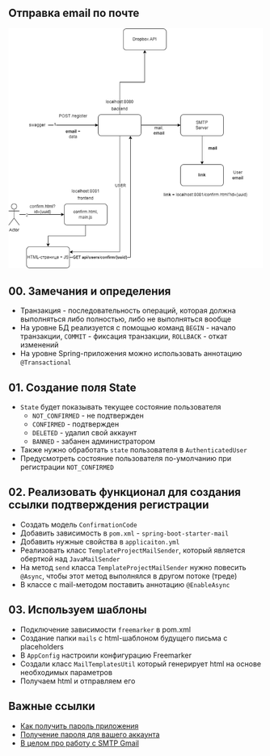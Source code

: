 ## Отправка email по почте

![image](https://raw.githubusercontent.com/ait-tr/cohort25/main/back_end/lesson_22/img/1.png)

## 00. Замечания и определения

* Транзакция - последовательность операций, которая должна выполняться либо полностью, либо не выполняться вообще
* На уровне БД реализуется с помощью команд `BEGIN` - начало транзакции, `COMMIT` - фиксация транзакции, `ROLLBACK` - откат изменений
* На уровне Spring-приложения можно использовать аннотацию `@Transactional`

## 01. Создание поля State

* `State` будет показывать текущее состояние пользователя
  * `NOT_CONFIRMED` - не подтвержден
  * `CONFIRMED` - подтвержден
  * `DELETED` - удалил свой аккаунт
  * `BANNED` - забанен администратором
* Также нужно обработать `state` пользователя в `AuthenticatedUser`
* Предусмотреть состояние пользователя по-умолчанию при регистрации `NOT_CONFIRMED`

## 02. Реализовать функционал для создания ссылки подтверждения регистрации

* Создать модель `ConfirmationCode`
* Добавить зависимость в `pom.xml` - `spring-boot-starter-mail`
* Добавить нужные свойства в `applicaiton.yml`
* Реализовать класс `TemplateProjectMailSender`, который является оберткой над `JavaMailSender`
* На метод `send` класса `TemplateProjectMailSender` нужно повесить `@Async`, чтобы этот метод выполнялся в другом потоке (треде)
* В классе с mail-методом поставить аннотацию `@EnableAsync`

## 03. Используем шаблоны

* Подключение зависимости `freemarker` в pom.xml
* Создание папки `mails` с html-шаблоном будущего письма c placeholders
* В `AppConfig` настроили конфигурацию Freemarker
* Создали класс `MailTemplatesUtil` который генерирует html на основе необходимых параметров
* Получаем html и отправляем его

## Важные ссылки

* [Как получить пароль приложения](https://help.case.one/2022/07/11/%D0%BA%D0%B0%D0%BA-%D0%BF%D0%BE%D0%BB%D1%83%D1%87%D0%B8%D1%82%D1%8C-%D0%BF%D0%B0%D1%80%D0%BE%D0%BB%D1%8C-%D0%BF%D1%80%D0%B8%D0%BB%D0%BE%D0%B6%D0%B5%D0%BD%D0%B8%D1%8F-google/)
* [Получение пароля для вашего аккаунта](https://myaccount.google.com/apppasswords)
* [В целом про работу с SMTP Gmail](https://kinsta.com/blog/gmail-smtp-server/)